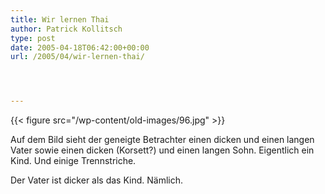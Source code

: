 ```yaml
---
title: Wir lernen Thai
author: Patrick Kollitsch
type: post
date: 2005-04-18T06:42:00+00:00
url: /2005/04/wir-lernen-thai/




---
```

{{< figure src="/wp-content/old-images/96.jpg" >}}

Auf dem Bild sieht der geneigte Betrachter einen dicken und einen langen Vater sowie einen dicken (Korsett?) und einen langen Sohn. Eigentlich ein Kind. Und einige Trennstriche. 

Der Vater ist dicker als das Kind. Nämlich.